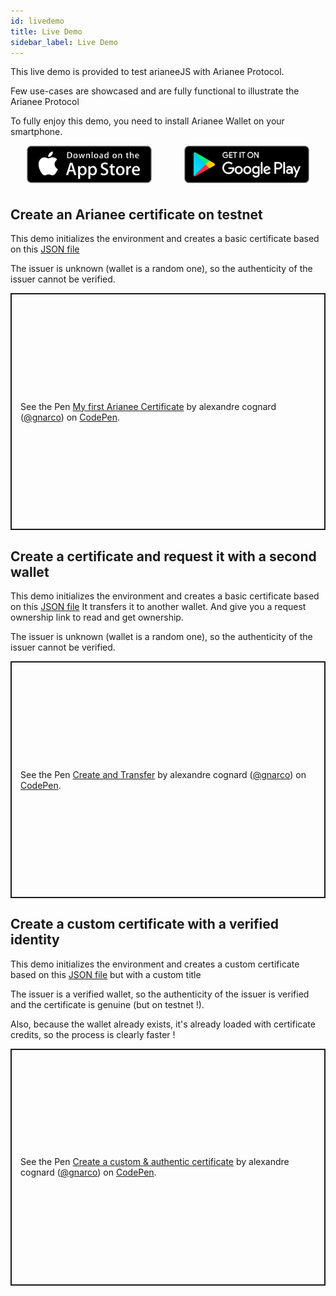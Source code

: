 ```yaml
---
id: livedemo
title: Live Demo
sidebar_label: Live Demo
---
```


This live demo is provided to test arianeeJS with Arianee Protocol.

Few use-cases are showcased and are fully functional to illustrate the Arianee Protocol

To fully enjoy this demo, you need to install Arianee Wallet on your smartphone.




<div style="width:50%; float: left; text-align:center">
<a href="https://apps.apple.com/ch/app/arianee-wallet/id1435782507" target="_blank"><img src="../img/appstore.svg" alt="drawing" width="200"/></a>
</div>

<div style="width:50%; float: left;text-align:center">
<a href="https://play.google.com/store/apps/details?id=com.arianee.wallet&hl=ln" target="_blank"><img src="../img/googleplay.svg" alt="drawing" width="200"/></a>
</div>


<br/><br/><br/><br/>

## Create an Arianee certificate on testnet
This demo initializes the environment and creates a basic certificate based on this <a href="https://cert.arianee.org/cert/sampleCert.json" target="_blank">JSON file</a>

The issuer is unknown (wallet is a random one), so the authenticity of the issuer cannot be verified.

<p class="codepen" data-height="465" data-theme-id="0" data-default-tab="js,result" data-user="gnarco" data-slug-hash="OJJVvQm" style="height: 379px; box-sizing: border-box; display: flex; align-items: center; justify-content: center; border: 2px solid; margin: 1em 0; padding: 1em;" data-pen-title="My first Arianee Certificate">
  <span>See the Pen <a href="https://codepen.io/gnarco/pen/OJJVvQm">
  My first Arianee Certificate</a> by alexandre cognard (<a href="https://codepen.io/gnarco">@gnarco</a>)
  on <a href="https://codepen.io">CodePen</a>.</span>
</p>
<script async src="https://static.codepen.io/assets/embed/ei.js"></script>

## Create a certificate and request it with a second wallet

This demo initializes the environment and creates a basic certificate based on this <a href="https://cert.arianee.org/cert/sampleCert.json" target="_blank">JSON file</a>
It transfers it to another wallet. And give you a request ownership link to read and get ownership.

The issuer is unknown (wallet is a random one), so the authenticity of the issuer cannot be verified.

<p class="codepen" data-height="465" data-theme-id="0" data-default-tab="js,result" data-user="gnarco" data-slug-hash="mddJzWv" style="height: 379px; box-sizing: border-box; display: flex; align-items: center; justify-content: center; border: 2px solid; margin: 1em 0; padding: 1em;" data-pen-title="Create and Transfer">
  <span>See the Pen <a href="https://codepen.io/gnarco/pen/mddJzWv">
  Create and Transfer</a> by alexandre cognard (<a href="https://codepen.io/gnarco">@gnarco</a>)
  on <a href="https://codepen.io">CodePen</a>.</span>
</p>
<script async src="https://static.codepen.io/assets/embed/ei.js"></script>

</iframe>



## Create a custom certificate with a verified identity

This demo initializes the environment and creates a custom certificate based on this <a href="https://cert.arianee.org/cert/sampleCert.json" target="_blank">JSON file</a> but with a custom title

The issuer is a verified wallet, so the authenticity of the issuer is verified and the certificate is genuine (but on testnet !).

Also, because the wallet already exists, it's already loaded with certificate credits, so the process is clearly faster !



<p class="codepen" data-height="465" data-theme-id="0" data-default-tab="js,result" data-user="gnarco" data-slug-hash="dyyprpR" style="height: 379px; box-sizing: border-box; display: flex; align-items: center; justify-content: center; border: 2px solid; margin: 1em 0; padding: 1em;" data-pen-title="Create a custom &amp;amp; authentic certificate">
  <span>See the Pen <a href="https://codepen.io/gnarco/pen/dyyprpR">
  Create a custom &amp; authentic certificate</a> by alexandre cognard (<a href="https://codepen.io/gnarco">@gnarco</a>)
  on <a href="https://codepen.io">CodePen</a>.</span>
</p>
<script async src="https://static.codepen.io/assets/embed/ei.js"></script>


